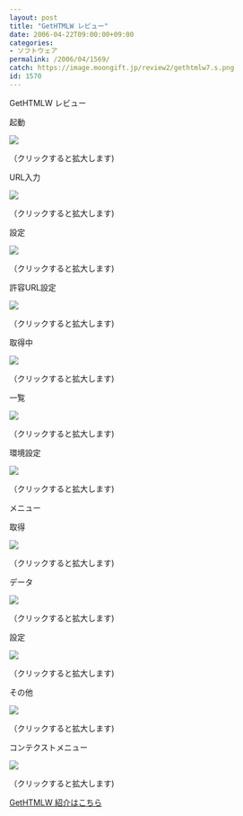 ```yaml
---
layout: post
title: "GetHTMLW レビュー"
date: 2006-04-22T09:00:00+09:00
categories:
- ソフトウェア
permalink: /2006/04/1569/
catch: https://image.moongift.jp/review2/gethtmlw7.s.png
id: 1570
---
```

GetHTMLW レビュー  
<!--more-->

起動

  

[![](https://image.moongift.jp/review2/gethtmlw1.s.png)](https://image.moongift.jp/review2/gethtmlw1.png)  
  
（クリックすると拡大します)

  

URL入力

  

[![](https://image.moongift.jp/review2/gethtmlw2.s.png)](https://image.moongift.jp/review2/gethtmlw2.png)  
  
（クリックすると拡大します)

  

設定

  

[![](https://image.moongift.jp/review2/gethtmlw3.s.png)](https://image.moongift.jp/review2/gethtmlw3.png)  
  
（クリックすると拡大します)

  

許容URL設定

  

[![](https://image.moongift.jp/review2/gethtmlw4.s.png)](https://image.moongift.jp/review2/gethtmlw4.png)  
  
（クリックすると拡大します)

  

取得中

  

[![](https://image.moongift.jp/review2/gethtmlw5.s.png)](https://image.moongift.jp/review2/gethtmlw5.png)  
  
（クリックすると拡大します)

  

一覧

  

[![](https://image.moongift.jp/review2/gethtmlw6.s.png)](https://image.moongift.jp/review2/gethtmlw6.png)  
  
（クリックすると拡大します)

  

環境設定

  

[![](https://image.moongift.jp/review2/gethtmlw7.s.png)](https://image.moongift.jp/review2/gethtmlw7.png)  
  
（クリックすると拡大します)

  

メニュー

  

取得

  

[![](https://image.moongift.jp/review2/gethtmlw8.s.png)](https://image.moongift.jp/review2/gethtmlw8.png)  
  
（クリックすると拡大します)

  

データ

  

[![](https://image.moongift.jp/review2/gethtmlw9.s.png)](https://image.moongift.jp/review2/gethtmlw9.png)  
  
（クリックすると拡大します)

  

設定

  

[![](https://image.moongift.jp/review2/gethtmlw10.s.png)](https://image.moongift.jp/review2/gethtmlw10.png)  
  
（クリックすると拡大します)

  

その他

  

[![](https://image.moongift.jp/review2/gethtmlw11.s.png)](https://image.moongift.jp/review2/gethtmlw11.png)  
  
（クリックすると拡大します)

  

コンテクストメニュー

  

[![](https://image.moongift.jp/review2/gethtmlw12.s.png)](https://image.moongift.jp/review2/gethtmlw12.png)  
  
（クリックすると拡大します)

  

[GetHTMLW 紹介はこちら](http://fw.moongift.jp/intro/i-1567.html)


